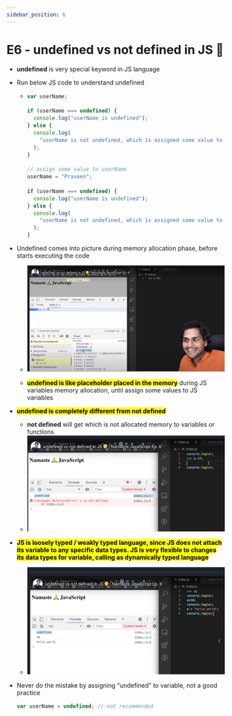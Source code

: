 ```yaml
---
sidebar_position: 6
---
```


# E6 - undefined vs not defined in JS 🤔

- **undefined** is very special keyword in JS language

- Run below JS code to understand undefined

  - ```javascript
    var userName;

    if (userName === undefined) {
      console.log("userName is undefined");
    } else {
      console.log(
        "userName is not undefined, which is assigned some value to userName"
      );
    }

    // assign some value to userName
    userName = "Praveen";

    if (userName === undefined) {
      console.log("userName is undefined");
    } else {
      console.log(
        "userName is not undefined, which is assigned some value to userName"
      );
    }
    ```

- Undefined comes into picture during memory allocation phase, before starts executing the code

  - ![alt text](images/22kofkpj.3sp.png)

  - **<mark>undefined is like placeholder placed in the memory</mark>** during JS variables memory allocation, until assign some values to JS variables

- **<mark>undefined is completely different from not defined</mark>**

  - **not defined** will get which is not allocated memory to variables or functions
  - ![alt text](images/nunbuthb.jvl.png)

- **<mark>JS is loosely typed / weakly typed language, since JS does not attach its variable to any specific data types. JS is very flexible to changes its data types for variable, calling as dynamically typed language</mark>**

  - ![alt text](images/14uv0ky5.nld.png)

- Never do the mistake by assigning “undefined” to variable, not a good practice
  ```javascript
  var userName = undefined; // not recommended
  ```
